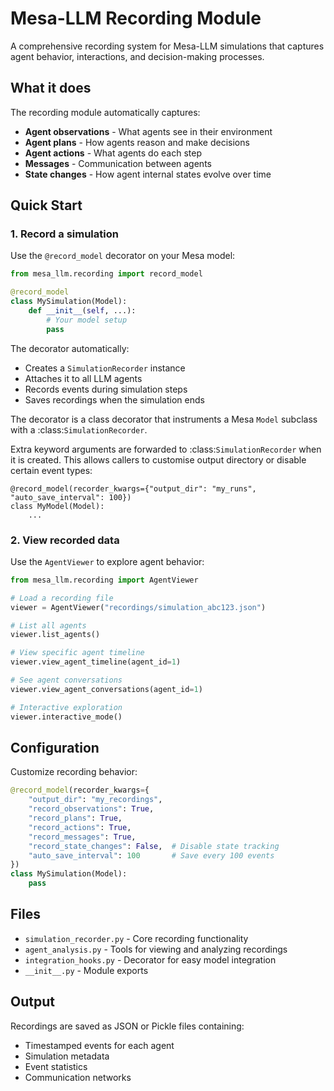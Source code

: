 # Mesa-LLM Recording Module

A comprehensive recording system for Mesa-LLM simulations that captures agent behavior, interactions, and decision-making processes.

## What it does

The recording module automatically captures:
- **Agent observations** - What agents see in their environment
- **Agent plans** - How agents reason and make decisions
- **Agent actions** - What agents do each step
- **Messages** - Communication between agents
- **State changes** - How agent internal states evolve over time

## Quick Start

### 1. Record a simulation

Use the `@record_model` decorator on your Mesa model:

```python
from mesa_llm.recording import record_model

@record_model
class MySimulation(Model):
    def __init__(self, ...):
        # Your model setup
        pass
```

The decorator automatically:
- Creates a `SimulationRecorder` instance
- Attaches it to all LLM agents
- Records events during simulation steps
- Saves recordings when the simulation ends

The decorator is a class decorator that instruments a Mesa `Model` subclass with a :class:`SimulationRecorder`.


Extra keyword arguments are forwarded to :class:`SimulationRecorder` when it is created.  This allows callers to customise output directory or disable certain event types:

    @record_model(recorder_kwargs={"output_dir": "my_runs", "auto_save_interval": 100})
    class MyModel(Model):
        ...

### 2. View recorded data

Use the `AgentViewer` to explore agent behavior:

```python
from mesa_llm.recording import AgentViewer

# Load a recording file
viewer = AgentViewer("recordings/simulation_abc123.json")

# List all agents
viewer.list_agents()

# View specific agent timeline
viewer.view_agent_timeline(agent_id=1)

# See agent conversations
viewer.view_agent_conversations(agent_id=1)

# Interactive exploration
viewer.interactive_mode()
```

## Configuration

Customize recording behavior:

```python
@record_model(recorder_kwargs={
    "output_dir": "my_recordings",
    "record_observations": True,
    "record_plans": True,
    "record_actions": True,
    "record_messages": True,
    "record_state_changes": False,  # Disable state tracking
    "auto_save_interval": 100       # Save every 100 events
})
class MySimulation(Model):
    pass
```

## Files

- `simulation_recorder.py` - Core recording functionality
- `agent_analysis.py` - Tools for viewing and analyzing recordings
- `integration_hooks.py` - Decorator for easy model integration
- `__init__.py` - Module exports

## Output

Recordings are saved as JSON or Pickle files containing:
- Timestamped events for each agent
- Simulation metadata
- Event statistics
- Communication networks

